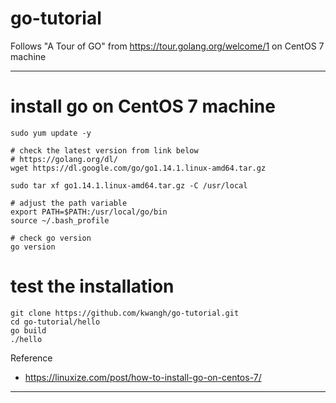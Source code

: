 # go-tutorial
Follows "A Tour of GO" from https://tour.golang.org/welcome/1 on CentOS 7 machine

---
# install go on CentOS 7 machine
```
sudo yum update -y

# check the latest version from link below
# https://golang.org/dl/
wget https://dl.google.com/go/go1.14.1.linux-amd64.tar.gz

sudo tar xf go1.14.1.linux-amd64.tar.gz -C /usr/local

# adjust the path variable
export PATH=$PATH:/usr/local/go/bin
source ~/.bash_profile

# check go version
go version
```

# test the installation
```
git clone https://github.com/kwangh/go-tutorial.git
cd go-tutorial/hello
go build
./hello
```

Reference
- https://linuxize.com/post/how-to-install-go-on-centos-7/

---
